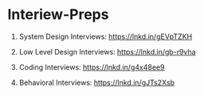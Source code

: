 # Interiew-Preps

1. System Design Interviews: https://lnkd.in/gEVpTZKH

2. Low Level Design Interviews: https://lnkd.in/gb-r9vha

3. Coding Interviews: https://lnkd.in/g4x48ee9

4. Behavioral Interviews: https://lnkd.in/gJTs2Xsb
